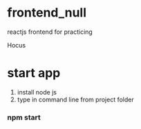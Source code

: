 # frontend_null
reactjs frontend for practicing

Hocus

# start app 
1. install node js 
2. type in command line from project folder 
### npm start
